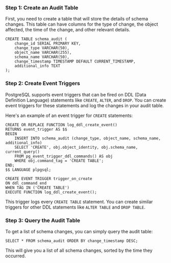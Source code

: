 ### Step 1: Create an Audit Table

First, you need to create a table that will store the details of schema changes. This table can have columns for the type of change, the object affected, the time of the change, and other relevant details.

```
CREATE TABLE schema_audit (
    change_id SERIAL PRIMARY KEY,
    change_type VARCHAR(50),
    object_name VARCHAR(255),
    schema_name VARCHAR(50),
    change_timestamp TIMESTAMP DEFAULT CURRENT_TIMESTAMP,
    additional_info TEXT
);
```

### Step 2: Create Event Triggers

PostgreSQL supports event triggers that can be fired on DDL (Data Definition Language) statements like `CREATE`, `ALTER`, and `DROP`. You can create event triggers for these statements and log the changes in your audit table.

Here's an example of an event trigger for `CREATE` statements:

```
CREATE OR REPLACE FUNCTION log_ddl_create_event()
RETURNS event_trigger AS $$
BEGIN
    INSERT INTO schema_audit (change_type, object_name, schema_name, additional_info)
    SELECT 'CREATE', obj.object_identity, obj.schema_name, current_query()
    FROM pg_event_trigger_ddl_commands() AS obj
    WHERE obj.command_tag = 'CREATE TABLE';
END;
$$ LANGUAGE plpgsql;

CREATE EVENT TRIGGER trigger_on_create
ON ddl_command_end
WHEN TAG IN ('CREATE TABLE')
EXECUTE FUNCTION log_ddl_create_event();
```

This trigger logs every `CREATE TABLE` statement. You can create similar triggers for other DDL statements like `ALTER TABLE` and `DROP TABLE`.

### Step 3: Query the Audit Table

To get a list of schema changes, you can simply query the audit table:

```
SELECT * FROM schema_audit ORDER BY change_timestamp DESC;
```

This will give you a list of all schema changes, sorted by the time they occurred.
